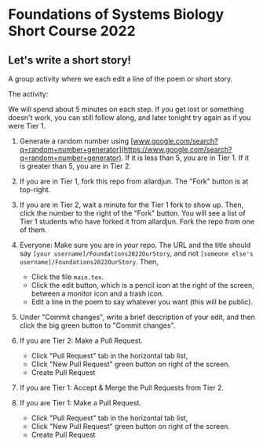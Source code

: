 # Foundations of Systems Biology Short Course 2022

## Let's write a short story!

A group activity where we each edit a line of the poem or short story.

The activity:

We will spend about 5 minutes on each step. If you get lost or something doesn't work, you can still follow along, and later tonight try again as if you were Tier 1.

1. Generate a random number using [www.google.com/search?q=random+number+generator](https://www.google.com/search?q=random+number+generator). If it is less than 5, you are in Tier 1. If it is greater than 5, you are in Tier 2. 

2. If you are in Tier 1, fork this repo from allardjun. The "Fork" button is at top-right.

3. If you are in Tier 2, wait a minute for the Tier 1 fork to show up. Then, click the number to the right of the "Fork" button. You will see a list of Tier 1 students who have forked it from allardjun. Fork the repo from one of them. 

4. Everyone: Make sure you are in  *your* repo. The URL and the title should say `[your username]/Foundations2022OurStory`, and not `[someone else's username]/Foundations2022OurStory`. Then, 

    - Click the file `main.tex`. 
    - Click the edit button, which is a pencil icon at the right of the screen, between a monitor icon and a trash icon.
    - Edit a line in the poem to say whatever you want (this will be public).

6. Under "Commit changes", write a brief description of your edit, and then click the big green button to "Commit changes".

7. If you are Tier 2: Make a Pull Request. 

     - Click "Pull Request" tab in the horizontal tab list,
     - Click "New Pull Request" green button on right of the screen.
     - Create Pull Request

8. If you are Tier 1: Accept & Merge the Pull Requests from Tier 2. 

9. If you are Tier 1: Make a Pull Request. 

     - Click "Pull Request" tab in the horizontal tab list,
     - Click "New Pull Request" green button on right of the screen.
     - Create Pull Request

